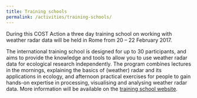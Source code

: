 ```yaml
---
title: Training schools
permalink: /activities/training-schools/
---
```


During this COST Action a three day training school on working with weather radar data will be held in Rome from 20 – 22 February 2017.

The international training school is designed for up to 30 participants, and aims to provide the knowledge and tools to allow you to use weather radar data for ecological research independently. The program combines lectures in the mornings, explaining the basics of (weather) radar and its applications in ecology, and afternoon practical exercises for people to gain hands-on expertise in processing, visualising and analysing weather radar data. More information will be available on the [training school website](https://trainingschool-enram.rhcloud.com/).
